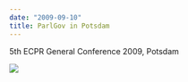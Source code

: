 ```yaml
---
date: "2009-09-10"
title: ParlGov in Potsdam
---
```


5th ECPR General Conference 2009, Potsdam

![](/images/parliament-germany.jpg)

